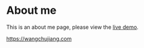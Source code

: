 About me
===

This is an about me page, please view the [live demo](https://jaywcjlove.github.io/).

https://wangchujiang.com
